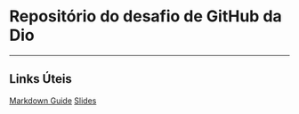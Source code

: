 # Repositório do desafio de GitHub da Dio
---
## Links Úteis
[Markdown Guide](https://www.markdownguide.org/)
[Slides](https://github.com/professorsoares/dio-desafio-github/blob/main/Criando%20seu%20Primeiro%20Reposit%C3%B3rio%20no%20GitHub%20Para%20Compartilhar%20Seu%20Progresso.pptx)
